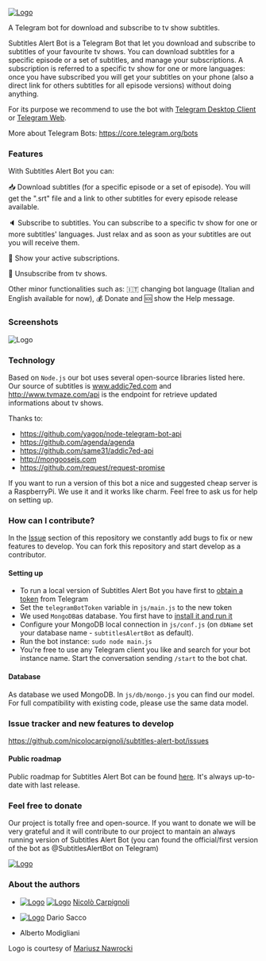 [![Logo](http://nicolocarpignoli.com/wp-content/uploads/2017/10/21557944_123740551614347_8743418650599523919_n-e1507316918840.png
)](http://nicolocarpignoli.com)

A Telegram bot for download and subscribe to tv show subtitles.


Subtitles Alert Bot is a Telegram Bot that let you download and subscribe to subtitles of your favourite tv shows. You can download subtitles for a specific episode or a set of subtitles, and manage your subscriptions. A subscription is referred to a specific tv show for one or more languages: once you have subscribed you will get your subtitles on your phone (also a direct link for others subtitles for all episode versions) without doing anything.

For its purpose we recommend to use the bot with [Telegram Desktop Client](https://desktop.telegram.org) or [Telegram Web](https://web.telegram.org/).

More about Telegram Bots: https://core.telegram.org/bots


### Features

With Subtitles Alert Bot you can:

:inbox_tray: Download subtitles (for a specific episode or a set of episode). You will get the ".srt" file and a link to other subtitles for every episode release available.

:speaker: Subscribe to subtitles. You can subscribe to a specific tv show for one or more subtitles' languages. Just relax and as soon as your subtitles are out you will receive them.

:calendar: Show your active subscriptions.

:no_entry_sign: Unsubscribe from tv shows.

Other minor functionalities such as: :it: changing bot language (Italian and English available for now), :moneybag: Donate and :sos: show the Help message.



### Screenshots

![Logo](http://nicolocarpignoli.com/wp-content/uploads/2017/10/Schermata-2017-10-08-alle-23.12.42.png
)


### Technology

Based on `Node.js` our bot uses several open-source libraries listed here. Our source of subtitles is www.addic7ed.com and http://www.tvmaze.com/api is the endpoint for retrieve updated informations about tv shows.

Thanks to:
- https://github.com/yagop/node-telegram-bot-api
- https://github.com/agenda/agenda
- https://github.com/same31/addic7ed-api
- http://mongoosejs.com
- https://github.com/request/request-promise

If you want to run a version of this bot a nice and suggested cheap server is a RaspberryPi. We use it and it works like charm. Feel free to ask us for help on setting up.


### How can I contribute?

In the [Issue](https://github.com/nicolocarpignoli/subtitles-alert-bot/issues) section of this repository we constantly add bugs to fix or new features to develop. You can fork this repository and start develop as a contributor.

#### Setting up

- To run a local version of Subtitles Alert Bot you have first to [obtain a token](https://core.telegram.org/bots#3-how-do-i-create-a-bot) from Telegram
- Set the `telegramBotToken` variable in `js/main.js` to the new token
- We used `MongoDB`as database. You first have to [install it and run it](https://docs.mongodb.com/manual/installation/)
- Configure your MongoDB local connection in `js/conf.js` (on `dbName` set your database name - `subtitlesAlertBot` as default).
- Run the bot instance:  `sudo node main.js`
- You're free to use any Telegram client you like and search for your bot instance name. Start the conversation sending `/start` to the bot chat.

#### Database

As database we used MongoDB. In `js/db/mongo.js` you can find our model. For full compatibility with existing code, please use the same data model.


### Issue tracker and new features to develop

https://github.com/nicolocarpignoli/subtitles-alert-bot/issues


#### Public roadmap

Public roadmap for Subtitles Alert Bot can be found [here](https://trello.com/b/RUv5boOe). It's always up-to-date with last release.


### Feel free to donate  

Our project is totally free and open-source. If you want to donate we will be very grateful and it will contribute to our project to mantain an always running version of Subtitles Alert Bot (you can found the official/first version of the bot as @SubtitlesAlertBot on Telegram) 

[![Logo](https://www.paypal.com/en_US/i/btn/btn_donate_LG.gif)](http://nicolocarpignoli.com/?p=455)

### About the authors

- [![Logo](https://static.licdn.com/sc/h/9wcfzhuisnwhyauwp7t9xixy7)](https://www.linkedin.com/in/nicolò-carpignoli/) [![Logo](https://assets-cdn.github.com/favicon.ico)](https://github.com/nicolocarpignoli) [Nicolò Carpignoli](http://nicolocarpignoli.com) 

- [![Logo](https://static.licdn.com/sc/h/9wcfzhuisnwhyauwp7t9xixy7)](https://www.linkedin.com/in/dario-sacco-2530bbb0/) Dario Sacco 

- Alberto Modigliani 

Logo is courtesy of [Mariusz Nawrocki](http://facebook.com/mvnieq)

